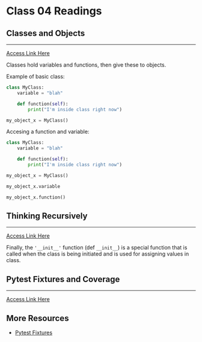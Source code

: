 # Class 04 Readings

## Classes and Objects  

___
[Access Link Here](https://www.learnpython.org/en/Classes_and_Objects)

Classes hold variables and functions, then give these to objects. 

Example of basic class:
```python
class MyClass:
    variable = "blah"

    def function(self):
        print("I'm inside class right now")

my_object_x = MyClass()
```

Accesing a function and variable:
```python
class MyClass:
    variable = "blah"

    def function(self):
        print("I'm inside class right now")

my_object_x = MyClass()

my_object_x.variable

my_object_x.function()
```



## Thinking Recursively  

___ 
[Access Link Here](https://realpython.com/python-thinking-recursively/)

Finally, the `'__init__'` function (def `__init__`) is a special function that is called when the class is being initiated and is used for assigning values in class.  

## Pytest Fixtures and Coverage  

___
[Access Link Here](https://www.linuxjournal.com/content/python-testing-pytest-fixtures-and-coverage)



## More Resources  

- [Pytest Fixtures](https://docs.pytest.org/en/latest/fixture.html)